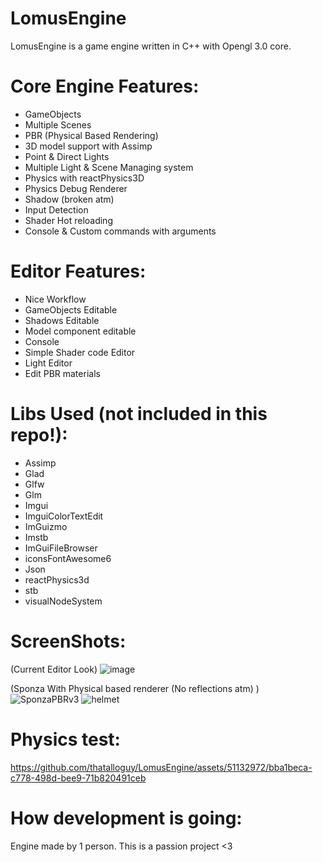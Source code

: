# LomusEngine

LomusEngine is a game engine written in C++ with Opengl 3.0 core.

# Core Engine Features:
- GameObjects
- Multiple Scenes
- PBR (Physical Based Rendering)
- 3D model support with Assimp
- Point & Direct Lights
- Multiple Light & Scene Managing system
- Physics with reactPhysics3D
- Physics Debug Renderer
- Shadow (broken atm)
- Input Detection
- Shader Hot reloading
- Console & Custom commands with arguments

# Editor Features:
- Nice Workflow
- GameObjects Editable
- Shadows Editable
- Model component editable
- Console
- Simple Shader code Editor
- Light Editor
- Edit PBR materials
  

# Libs Used (not included in this repo!):
- Assimp
- Glad
- Glfw
- Glm
- Imgui
- ImguiColorTextEdit
- ImGuizmo
- Imstb
- ImGuiFileBrowser
- iconsFontAwesome6
- Json
- reactPhysics3d
- stb
- visualNodeSystem

# ScreenShots:

(Current Editor Look)
![image](https://github.com/thatalloguy/LomusEngine/assets/51132972/b94bf394-8fba-4a61-9632-d56f7d605ff1)


(Sponza With Physical based renderer (No reflections atm) )
![SponzaPBRv3](https://github.com/thatalloguy/LomusEngine/assets/51132972/2c70aba7-8f82-4919-b67d-2b86149e5e70)
![helmet](https://github.com/thatalloguy/LomusEngine/assets/51132972/52a93ee1-88d0-48c3-83ce-798479e855d9)


# Physics test:
https://github.com/thatalloguy/LomusEngine/assets/51132972/bba1beca-c778-498d-bee9-71b820491ceb

# How development is going:
Engine made by 1 person. This is a passion project <3


